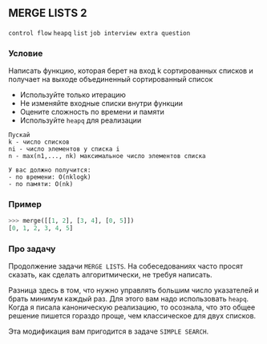 ## MERGE LISTS 2

`control flow` `heapq` `list` `job interview extra question`

### Условие

Написать функцию, которая берет на вход k сортированных списков и получает на выходе объединенный сортированный список

* Используйте только итерацию
* Не изменяйте входные списки внутри функции
* Оцените сложность по времени и памяти
* Используйте `heapq` для реализации

```
Пускай
k - число списков
ni - число элементов у списка i
n - max(n1,..., nk) максимальное число элементов списка

У вас должно получится:
- по времени: О(nklogk)
- по памяти: O(nk)
```

### Пример

```python
>>> merge([[1, 2], [3, 4], [0, 5]])
[0, 1, 2, 3, 4, 5]
```

### Про задачу

Продолжение задачи `MERGE LISTS`. На собеседованиях часто просят сказать, как сделать алгоритмически, не требуя написать.

Разница здесь в том, что нужно управлять большим число указателей и брать минимум каждый раз. 
Для этого вам надо использовать `heapq`. Когда я писала каноническую реализацию, то осознала, 
что это общее решение пишется гораздо проще, чем классическое для двух списков.


Эта модификация вам пригодится в задаче `SIMPLE SEARCH`.
